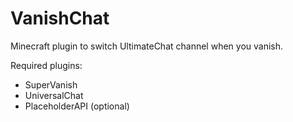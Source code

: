 # VanishChat

Minecraft plugin to switch UltimateChat channel when you vanish.

Required plugins:

- SuperVanish
- UniversalChat
- PlaceholderAPI (optional)
